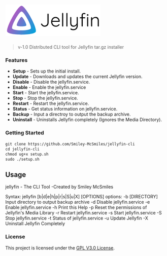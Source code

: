 ![jellyfin-cli](.github/banner-light.png?raw=true "Jellyfin Logo")
======

> v-1.0 Distributed CLI tool for Jellyfin tar.gz installer

### Features

* **Setup** - Sets up the initial install.
* **Update** - Downloads and updates the current Jellyfin version.
* **Disable** - Disable the jellyfin.service.
* **Enable** - Enable the jellyfin.service
* **Start** - Start the jellyfin.service.
* **Stop** - Stop the jellyfin.service.
* **Restart** - Restart the jellyfin.service.
* **Status** - Get status information on jellyfin.service.
* **Backup** - Input a directroy to output the backup archive.
* **Uninstall** - Uninstalls Jellyfin completely (Ignores the Media Directory).

### Getting Started

```shell
git clone https://github.com/Smiley-McSmiles/jellyfin-cli
cd jellyfin-cli
chmod ug+x setup.sh
sudo ./setup.sh
```

## Usage

   jellyfin - The CLI Tool
   -Created by Smiley McSmiles

   Syntax: jellyfin [b|d|e|h|p|r|s|S|u|X] [OPTIONS]
   options:
   -b     [DIRECTORY] Input directory to output backup archive
   -d     Disable jellyfin.service
   -e     Enable jellyfin.service
   -h     Print this Help
   -p     Reset the permissions of Jellyfin's Media Library
   -r     Restart jellyfin.service
   -s     Start jellyfin.service
   -S     Stop jellyfin.service
   -t     Status of jellyfin.service
   -u     Update Jellyfin
   -X     Uninstall Jellyfin Completely

### License
   This project is licensed under the [GPL V3.0 License](https://github.com/Smiley-McSmiles/jellyfin-cli/blob/main/LICENSE).

